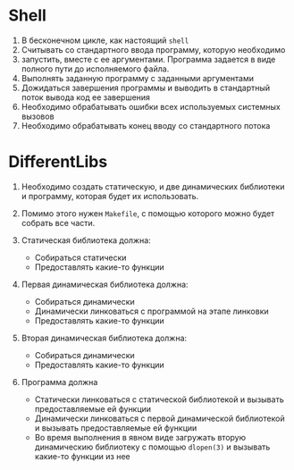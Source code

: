 # Shell
1. В бесконечном цикле, как настоящий `shell`
2. Считывать со стандартного ввода программу, которую необходимо
3. запустить, вместе с ее аргументами. Программа задается в виде полного пути до исполняемого файла.
4. Выполнять заданную программу с заданными аргументами
5. Дожидаться завершения программы и выводить в стандартный поток вывода код ее завершения
6. Необходимо обрабатывать ошибки всех используемых системных вызовов
7. Необходимо обрабатывать конец вводу со стандартного потока
# DifferentLibs
1. Необходимо создать статическую, и две динамических библиотеки и программу, которая будет их использовать.

2. Помимо этого нужен `Makefile`, с помощью которого можно будет собрать все части.

3. Статическая библиотека должна:
    * Собираться статически
    * Предоставлять какие-то функции

4. Первая динамическая библиотека должна:
    * Собираться динамически
    * Динамически линковаться с программой на этапе линковки
    * Предоставлять какие-то функции

5. Вторая динамическая библиотека должна:
    * Собираться динамически
    * Предоставлять какие-то функции

6. Программа должна
    * Статически линковаться с статической библиотекой и вызывать предоставляемые ей функции
    * Динамически линковаться с первой динамической библиотекой и вызывать предоставляемые ей функции
    * Во время выполнения в явном виде загружать вторую динамическию библиотеку с помощью `dlopen(3)` и вызывать какие-то функции из нее
